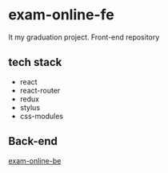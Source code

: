 # exam-online-fe

It my graduation project. Front-end repository

## tech stack

* react
* react-router
* redux
* stylus
* css-modules

## Back-end

[exam-online-be](https://github.com/AnnatarHe-graduation-project/exam-online-be)

